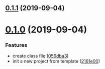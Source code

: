 <a name="0.1.1"></a>
## [0.1.1](https://github.com/hideokamoto/createsend-node-ts/compare/v0.1.0...v0.1.1) (2019-09-04)



<a name="0.1.0"></a>
# [0.1.0](https://github.com/hideokamoto/createsend-node-ts/compare/2161e00...v0.1.0) (2019-09-04)


### Features

* create class file ([056dba3](https://github.com/hideokamoto/createsend-node-ts/commit/056dba3))
* init a new project from template ([2161e00](https://github.com/hideokamoto/createsend-node-ts/commit/2161e00))



